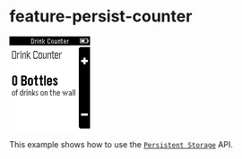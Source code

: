 # feature-persist-counter

![screenshot](feature-persist-counter-screenshot.png)

This example shows how to use the [`Persistent Storage`](https://developer.getpebble.com/docs/c/group___storage.html) API.
